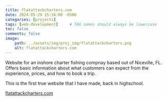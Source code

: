 ```yaml
---
title: flatattackcharters.com
date: 2024-05-29 15:34:00 -0500
categories: [projects]
tags: [web-development]     # TAG names should always be lowercase
toc: false
comments: false
image:
    path: ../assets/img/proj_img/flatattackcharters.png
    alt: flatattackcharters.com
---
```


Website for an inshore charter fishing compnay based out of Niceville, FL. Offers basic information about what customers can expect from the experience, prices, and how to book a trip.

This is the first true website that I have made, back in highschool.

[flatattackcharters.com](www.flatattackcharters.com)